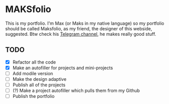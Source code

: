 # MAKSfolio

This is my portfolio. I'm Max (or Maks in my native language) so my portfolio should be called Maksfolio, as my friend, the designer of this webside, suggested. Btw check his [Telegram channel](t.me/fluedacomp), he makes really good stuff.

## TODO

- [x] Refactor all the code
- [x] Make an autofiller for projects and mini-projects
- [ ] Add modile version
- [ ] Make the design adaptive
- [ ] Publish all of the projects
- [ ] (?) Make a project autofiller which pulls them from my Github
- [ ] Publish the portfolio